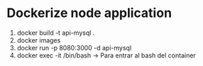 # Dockerize node application
1. docker build -t api-mysql .
2. docker images
3. docker run -p 8080:3000 -d api-mysql
4. docker exec -it <container id> /bin/bash -> Para entrar al bash del container
